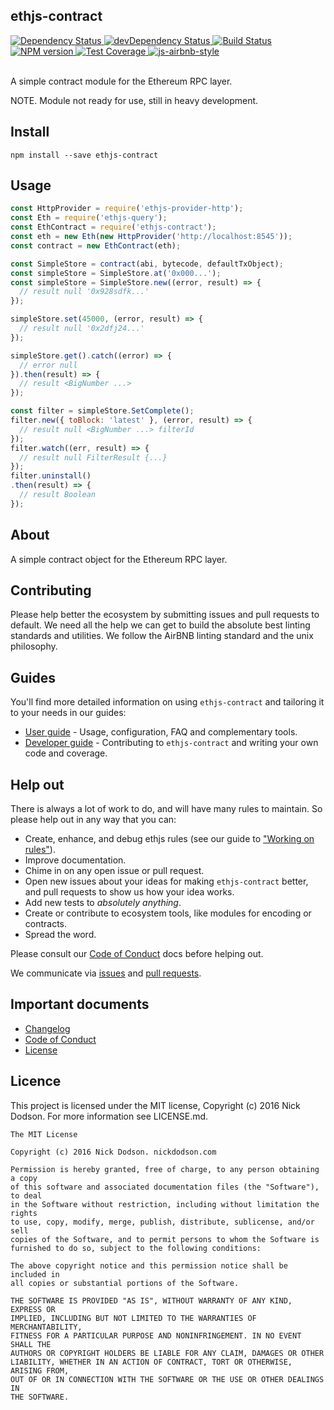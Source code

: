 ## ethjs-contract

<div>
  <!-- Dependency Status -->
  <a href="https://david-dm.org/ethjs/ethjs-contract">
    <img src="https://david-dm.org/ethjs/ethjs-contract.svg"
    alt="Dependency Status" />
  </a>

  <!-- devDependency Status -->
  <a href="https://david-dm.org/ethjs/ethjs-contract#info=devDependencies">
    <img src="https://david-dm.org/ethjs/ethjs-contract/dev-status.svg" alt="devDependency Status" />
  </a>

  <!-- Build Status -->
  <a href="https://travis-ci.org/ethjs/ethjs-contract">
    <img src="https://travis-ci.org/ethjs/ethjs-contract.svg"
    alt="Build Status" />
  </a>

  <!-- NPM Version -->
  <a href="https://www.npmjs.org/package/ethjs-contract">
    <img src="http://img.shields.io/npm/v/ethjs-contract.svg"
    alt="NPM version" />
  </a>

  <!-- Test Coverage -->
  <a href="https://coveralls.io/r/ethjs/ethjs-contract">
    <img src="https://coveralls.io/repos/github/ethjs/ethjs-contract/badge.svg" alt="Test Coverage" />
  </a>

  <!-- Javascript Style -->
  <a href="http://airbnb.io/javascript/">
    <img src="https://img.shields.io/badge/code%20style-airbnb-brightgreen.svg" alt="js-airbnb-style" />
  </a>
</div>

<br />

A simple contract module for the Ethereum RPC layer.

NOTE. Module not ready for use, still in heavy development.

## Install

```
npm install --save ethjs-contract
```

## Usage

```js
const HttpProvider = require('ethjs-provider-http');
const Eth = require('ethjs-query');
const EthContract = require('ethjs-contract');
const eth = new Eth(new HttpProvider('http://localhost:8545'));
const contract = new EthContract(eth);

const SimpleStore = contract(abi, bytecode, defaultTxObject);
const simpleStore = SimpleStore.at('0x000...');
const simpleStore = SimpleStore.new((error, result) => {
  // result null '0x928sdfk...'
});

simpleStore.set(45000, (error, result) => {
  // result null '0x2dfj24...'
});

simpleStore.get().catch((error) => {
  // error null
}).then(result) => {
  // result <BigNumber ...>
});

const filter = simpleStore.SetComplete();
filter.new({ toBlock: 'latest' }, (error, result) => {
  // result null <BigNumber ...> filterId
});
filter.watch((err, result) => {
  // result null FilterResult {...}
});
filter.uninstall()
.then(result) => {
  // result Boolean
});
```

## About

A simple contract object for the Ethereum RPC layer.

## Contributing

Please help better the ecosystem by submitting issues and pull requests to default. We need all the help we can get to build the absolute best linting standards and utilities. We follow the AirBNB linting standard and the unix philosophy.

## Guides

You'll find more detailed information on using `ethjs-contract` and tailoring it to your needs in our guides:

- [User guide](docs/user-guide.md) - Usage, configuration, FAQ and complementary tools.
- [Developer guide](docs/developer-guide.md) - Contributing to `ethjs-contract` and writing your own code and coverage.

## Help out

There is always a lot of work to do, and will have many rules to maintain. So please help out in any way that you can:

- Create, enhance, and debug ethjs rules (see our guide to ["Working on rules"](./github/CONTRIBUTING.md)).
- Improve documentation.
- Chime in on any open issue or pull request.
- Open new issues about your ideas for making `ethjs-contract` better, and pull requests to show us how your idea works.
- Add new tests to *absolutely anything*.
- Create or contribute to ecosystem tools, like modules for encoding or contracts.
- Spread the word.

Please consult our [Code of Conduct](CODE_OF_CONDUCT.md) docs before helping out.

We communicate via [issues](https://github.com/ethjs/ethjs-contract/issues) and [pull requests](https://github.com/ethjs/ethjs-contract/pulls).

## Important documents

- [Changelog](CHANGELOG.md)
- [Code of Conduct](CODE_OF_CONDUCT.md)
- [License](https://raw.githubusercontent.com/ethjs/ethjs-contract/master/LICENSE)

## Licence

This project is licensed under the MIT license, Copyright (c) 2016 Nick Dodson. For more information see LICENSE.md.

```
The MIT License

Copyright (c) 2016 Nick Dodson. nickdodson.com

Permission is hereby granted, free of charge, to any person obtaining a copy
of this software and associated documentation files (the "Software"), to deal
in the Software without restriction, including without limitation the rights
to use, copy, modify, merge, publish, distribute, sublicense, and/or sell
copies of the Software, and to permit persons to whom the Software is
furnished to do so, subject to the following conditions:

The above copyright notice and this permission notice shall be included in
all copies or substantial portions of the Software.

THE SOFTWARE IS PROVIDED "AS IS", WITHOUT WARRANTY OF ANY KIND, EXPRESS OR
IMPLIED, INCLUDING BUT NOT LIMITED TO THE WARRANTIES OF MERCHANTABILITY,
FITNESS FOR A PARTICULAR PURPOSE AND NONINFRINGEMENT. IN NO EVENT SHALL THE
AUTHORS OR COPYRIGHT HOLDERS BE LIABLE FOR ANY CLAIM, DAMAGES OR OTHER
LIABILITY, WHETHER IN AN ACTION OF CONTRACT, TORT OR OTHERWISE, ARISING FROM,
OUT OF OR IN CONNECTION WITH THE SOFTWARE OR THE USE OR OTHER DEALINGS IN
THE SOFTWARE.
```
